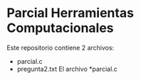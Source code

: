 # Parcial Herramientas Computacionales
Este repositorio contiene 2 archivos:
  * parcial.c
  * pregunta2.txt
El archivo *parcial.c  
